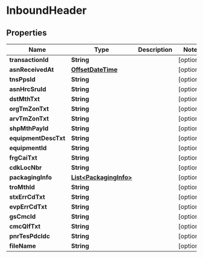 # InboundHeader

## Properties
Name | Type | Description | Notes
------------ | ------------- | ------------- | -------------
**transactionId** | **String** |  |  [optional]
**asnReceivedAt** | [**OffsetDateTime**](OffsetDateTime.md) |  |  [optional]
**tnsPpsId** | **String** |  |  [optional]
**asnHrcSruId** | **String** |  |  [optional]
**dstMthTxt** | **String** |  |  [optional]
**orgTmZonTxt** | **String** |  |  [optional]
**arvTmZonTxt** | **String** |  |  [optional]
**shpMthPayId** | **String** |  |  [optional]
**equipmentDescTxt** | **String** |  |  [optional]
**equipmentId** | **String** |  |  [optional]
**frgCaiTxt** | **String** |  |  [optional]
**cdkLocNbr** | **String** |  |  [optional]
**packagingInfo** | [**List&lt;PackagingInfo&gt;**](PackagingInfo.md) |  |  [optional]
**troMthId** | **String** |  |  [optional]
**stxErrCdTxt** | **String** |  |  [optional]
**evpErrCdTxt** | **String** |  |  [optional]
**gsCmcId** | **String** |  |  [optional]
**cmcQlfTxt** | **String** |  |  [optional]
**pnrTesPdcIdc** | **String** |  |  [optional]
**fileName** | **String** |  |  [optional]

